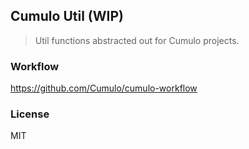 
Cumulo Util (WIP)
------

> Util functions abstracted out for Cumulo projects.

### Workflow

https://github.com/Cumulo/cumulo-workflow

### License

MIT
